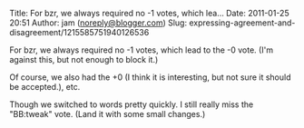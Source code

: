 Title: For bzr, we always required no -1 votes, which lea...
Date: 2011-01-25 20:51
Author: jam (noreply@blogger.com)
Slug: expressing-agreement-and-disagreement/1215585751940126536

For bzr, we always required no -1 votes, which lead to the -0 vote. (I'm
against this, but not enough to block it.)  
  
Of course, we also had the +0 (I think it is interesting, but not sure
it should be accepted.), etc.  
  
Though we switched to words pretty quickly. I still really miss the
"BB:tweak" vote. (Land it with some small changes.)

